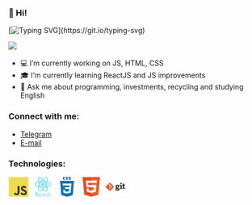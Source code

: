 ### 👋 Hi!

[![Typing SVG](https://readme-typing-svg.herokuapp.com?size=24&width=600&lines=Welcome+To+aleksandramosyagina's+Github+Profile..)](https://git.io/typing-svg)

<div id="header" align="start">
  <img src="https://media3.giphy.com/media/BferOKonYOspm28AiB/giphy.gif?cid=ecf05e4797jzdr10y272g8lggwt7ikdxmfvm2mqx3zrbrc9c&rid=giphy.gif&ct=g" width="220"/>
</div>

- 💻 I’m currently working on JS, HTML, CSS
- 🎓 I’m currently learning ReactJS and JS improvements
- 💬 Ask me about programming, investments, recycling and studying English 

### Connect with me:
- <a href="https://t.me/sasha_mosyagina" target="blank">Telegram</a>
- <a href="mailto:a.s.mosyagina@gmail.com" target="blank">E-mail</a>


### Technologies:
<div>
  <img src="https://github.com/devicons/devicon/blob/master/icons/javascript/javascript-original.svg" title="JavaScript" alt="JavaScript" width="40" height="40"/>&nbsp;
  <img src="https://github.com/devicons/devicon/blob/master/icons/react/react-original-wordmark.svg" title="React" alt="React" width="40" height="40"/>&nbsp;
  <img src="https://github.com/devicons/devicon/blob/master/icons/css3/css3-plain-wordmark.svg"  title="CSS3" alt="CSS" width="40" height="40"/>&nbsp;
  <img src="https://github.com/devicons/devicon/blob/master/icons/html5/html5-original.svg" title="HTML5" alt="HTML" width="40" height="40"/>&nbsp;
  <img src="https://github.com/devicons/devicon/blob/master/icons/git/git-original-wordmark.svg" title="Git" **alt="Git" width="40" height="40"/>
</div>


<!--
**aleksandramosyagina/aleksandramosyagina** is a ✨ _special_ ✨ repository because its `README.md` (this file) appears on your GitHub profile.

Here are some ideas to get you started:

- 🔭 I’m currently working on ...
- 🌱 I’m currently learning ...
- 👯 I’m looking to collaborate on ...
- 🤔 I’m looking for help with ...
- 💬 Ask me about ...
- 📫 How to reach me: ...
- 😄 Pronouns: ...
- ⚡ Fun fact: ...
-->
